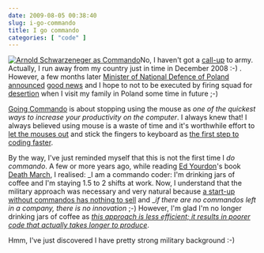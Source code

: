 ```yaml
---
date: 2009-08-05 00:38:40
slug: i-go-commando
title: I go commando
categories: [ "code" ]
---
```


[![Arnold Schwarzeneger as Commando](/images/commando.jpg)](http://www.codinghorror.com/blog/archives/000825.html)No, I haven't got a [call-up](http://en.wikipedia.org/wiki/Conscription) to army. Actually, I run away from my country just in time in December 2008 :-) . However, a few months later [Minister of National Defence of Poland](http://www.wp.mil.pl/en/index/) [announced](http://www.wp.mil.pl/en/artykul/7375) [good news](http://www.telegraph.co.uk/news/worldnews/europe/poland/2505447/Poland-ends-army-conscription.html) and I hope to not to be executed by firing squad for [desertion](http://en.wikipedia.org/wiki/Desertion) when I visit my family in Poland some time in future ;-)





[Going Commando](http://www.codinghorror.com/blog/archives/000825.html) is about stopping using the mouse as _one of the quickest ways to increase your productivity on the computer_. I always knew that! I always believed using mouse is a waste of time and it's worthwhile effort to [let the mouses out](http://en.wikipedia.org/wiki/Who_Let_the_Dogs_Out%3F) and stick the fingers to keyboard as [the first step to coding faster](http://codebetter.com/blogs/jeremy.miller/archive/2006/10/24/The-first-step-to-coding-faster.aspx).





By the way, I've just reminded myself that this is not the first time I _do commando_. A few or more years ago, while reading [Ed Yourdon](http://en.wikipedia.org/wiki/Edward_Yourdon)'s book [Death March](http://www.yourdon.com/?loc=publications), I realised: _I am a commando coder: I'm drinking jars of coffee and I'm staying 1.5 to 2 shifts at work. Now, I understand that the military approach was necessary and very natural because [a start-up without commandos has nothing to sell](http://firstmonday.org/htbin/cgiwrap/bin/ojs/index.php/fm/article/view/839/748) and __if there are no commandos left in a company, there is no innovation_ ;-) However, I'm glad I'm no longer drinking jars of coffee as _[this approach is less efficient; it results in poorer code that actually takes longer to produce](http://dave.thielen.com/articles/mea%20culpa.doc)_.





Hmm, I've just discovered I have pretty strong military background :-) 
